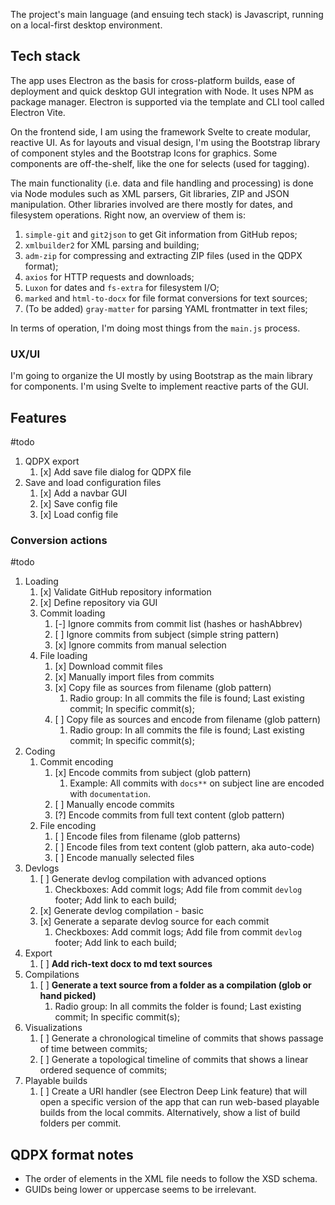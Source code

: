 The project's main language (and ensuing tech stack) is Javascript, running on a local-first desktop environment.

## Tech stack

The app uses Electron as the basis for cross-platform builds, ease of deployment and quick desktop GUI integration with Node. It uses NPM as package manager. Electron is supported via the template and CLI tool called Electron Vite.

On the frontend side, I am using the framework Svelte to create modular, reactive UI. As for layouts and visual design, I'm using the Bootstrap library of component styles and the Bootstrap Icons for graphics. Some components are off-the-shelf, like the one for selects (used for tagging).

The main functionality (i.e. data and file handling and processing) is done via Node modules such as XML parsers, Git libraries, ZIP and JSON manipulation. Other libraries involved are there mostly for dates, and filesystem operations. Right now, an overview of them is:

1. `simple-git` and `git2json` to get Git information from GitHub repos;
2. `xmlbuilder2` for XML parsing and building;
3. `adm-zip` for compressing and extracting ZIP files (used in the QDPX format);
4. `axios` for HTTP requests and downloads;
5. `Luxon` for dates and `fs-extra` for filesystem I/O;
6. `marked` and `html-to-docx` for file format conversions for text sources;
7. (To be added) `gray-matter` for parsing YAML frontmatter in text files;

In terms of operation, I'm doing most things from the `main.js` process.

### UX/UI

I'm going to organize the UI mostly by using Bootstrap as the main library for components. I'm using Svelte to implement reactive parts of the GUI.

## Features

#todo

1. QDPX export
   1. [x] Add save file dialog for QDPX file
2. Save and load configuration files
   1. [x] Add a navbar GUI
   2. [x] Save config file
   3. [x] Load config file

### Conversion actions

#todo

1. Loading
   1. [x] Validate GitHub repository information
   2. [x] Define repository via GUI
   3. Commit loading
      1. [-] Ignore commits from commit list (hashes or hashAbbrev)
      2. [ ] Ignore commits from subject (simple string pattern)
      3. [x] Ignore commits from manual selection
   4. File loading
      1. [x] Download commit files
      2. [x] Manually import files from commits
      3. [x] Copy file as sources from filename (glob pattern)
         1. Radio group: In all commits the file is found; Last existing commit; In specific commit(s);
      4. [ ] Copy file as sources and encode from filename (glob pattern)
         1. Radio group: In all commits the file is found; Last existing commit; In specific commit(s);
2. Coding
   1. Commit encoding
      1. [x] Encode commits from subject (glob pattern)
         1. Example: All commits with `docs**` on subject line are encoded with `documentation`.
      2. [ ] Manually encode commits
      3. [?] Encode commits from full text content (glob pattern)
   2. File encoding
      1. [ ] Encode files from filename (glob patterns)
      2. [ ] Encode files from text content (glob pattern, aka auto-code)
      3. [ ] Encode manually selected files
3. Devlogs
   1. [ ] Generate devlog compilation with advanced options
      1. Checkboxes: Add commit logs; Add file from commit `devlog` footer; Add link to each build;
   2. [x] Generate devlog compilation - basic
   3. [x] Generate a separate devlog source for each commit
      1. Checkboxes: Add commit logs; Add file from commit `devlog` footer; Add link to each build;
4. Export
	1. [ ] **Add rich-text docx to md text sources**
5. Compilations
   1. [ ] **Generate a text source from a folder as a compilation (glob or hand picked)**
      1. Radio group: In all commits the folder is found; Last existing commit; In specific commit(s);
6. Visualizations
   1. [ ] Generate a chronological timeline of commits that shows passage of time between commits;
   2. [ ] Generate a topological timeline of commits that shows a linear ordered sequence of commits;
7. Playable builds
	1. [ ] Create a URI handler (see Electron Deep Link feature) that will open a specific version of the app that can run web-based playable builds from the local commits. Alternatively, show a list of build folders per commit.

## QDPX format notes

- The order of elements in the XML file needs to follow the XSD schema.
- GUIDs being lower or uppercase seems to be irrelevant.
